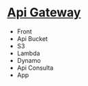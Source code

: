 # [Api Gateway](https://cursos.alura.com.br/course/amazon-api-gateway)

- Front
- Api Bucket
- S3
- Lambda
- Dynamo
- Api Consulta
- App
